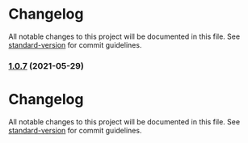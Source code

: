 # Changelog

All notable changes to this project will be documented in this file. See [standard-version](https://github.com/conventional-changelog/standard-version) for commit guidelines.

### [1.0.7](https://github.com/kostyachuma/mask-icon/compare/v1.0.6...v1.0.7) (2021-05-29)

# Changelog

All notable changes to this project will be documented in this file. See [standard-version](https://github.com/conventional-changelog/standard-version) for commit guidelines.
